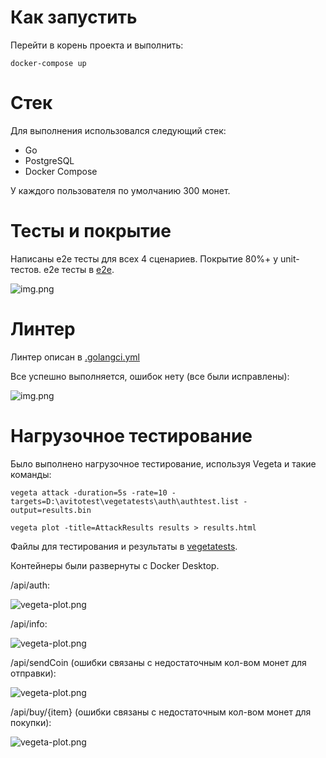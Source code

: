 # Как запустить

Перейти в корень проекта и выполнить:

```docker-compose up```

# Стек

Для выполнения использовался следующий стек:
+ Go
+ PostgreSQL
+ Docker Compose

У каждого пользователя по умолчанию 300 монет.

# Тесты и покрытие

Написаны e2e тесты для всех 4 сценариев.
Покрытие 80%+ у unit-тестов. e2e тесты в [e2e](e2e). 

![img.png](img/img.png)

# Линтер

Линтер описан в [.golangci.yml](./.golangci.yml)

Все успешно выполняется, ошибок нету (все были исправлены):

![img.png](img/img_1.png)

# Нагрузочное тестирование

Было выполнено нагрузочное тестирование, используя Vegeta и такие команды:

```vegeta attack -duration=5s -rate=10 -targets=D:\avitotest\vegetatests\auth\authtest.list -output=results.bin```

```vegeta plot -title=AttackResults results > results.html```

Файлы для тестирования и результаты в [vegetatests](vegetatests).

Контейнеры были развернуты с Docker Desktop.

/api/auth:

![vegeta-plot.png](img/vegeta-plot.png)

/api/info:

![vegeta-plot.png](img/vegeta-plot1.png)

/api/sendCoin (ошибки связаны с недостаточным кол-вом монет для отправки):

![vegeta-plot.png](img/vegeta-plot2.png)

/api/buy/{item} (ошибки связаны с недостаточным кол-вом монет для покупки):

![vegeta-plot.png](img/vegeta-plot3.png)